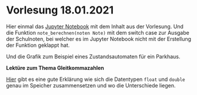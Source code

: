 # Vorlesung 18.01.2021

Hier einmal das [Jupyter Notebook](https://github.com/TEL20A/Informatik1/blob/main/Vorlesungsmaterial/2021-01-18/21.01.18.ipynb) mit dem Inhalt aus der Vorlesung. Und die Funktion `note_berechnen(noten Note)` mit dem switch case zur Ausgabe der Schulnoten, bei welcher es im Jupyter Notebook nicht mit der Erstellung der Funktion geklappt hat.

Und die Grafik zum Beispiel eines Zustandsautomaten für ein Parkhaus.

**Lektüre zum Thema Gleitkommazahlen**

[Hier](http://openbook.rheinwerk-verlag.de/c_von_a_bis_z/005_c_basisdatentypen_008.htm) gibt es eine gute Erklärung wie sich die Datentypen `float` und `double` genau im Speicher zusammensetzen und wo die Unterschiede liegen.
